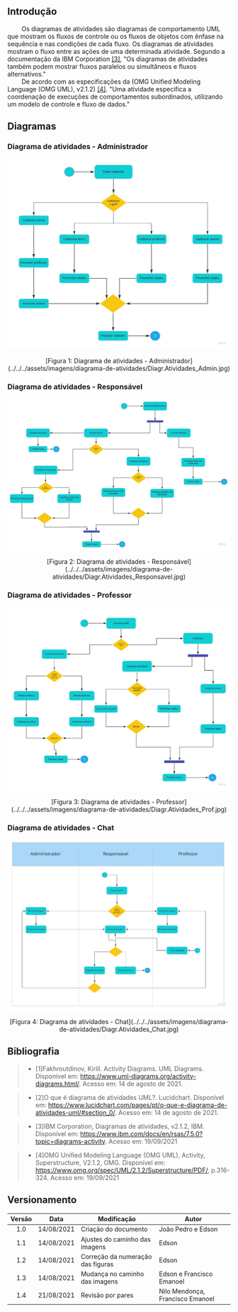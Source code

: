 ## Introdução

&emsp;&emsp;
Os diagramas de atividades são diagramas de comportamento UML que mostram os fluxos de controle ou os fluxos de objetos com ênfase na sequência e nas condições de cada fluxo. Os diagramas de atividades mostram o fluxo entre as ações de uma determinada atividade. Segundo a documentação da IBM Corporation [[3]](#bibliografia), "Os diagramas de atividades também podem mostrar fluxos paralelos ou simultâneos e fluxos alternativos." <br>
&emsp;&emsp;
De acordo com as especificações da (OMG Unified Modeling Language (OMG UML), v2.1.2) [[4]](#bibliografia). "Uma atividade especifica a coordenação de execuções de comportamentos subordinados, utilizando um modelo de controle e fluxo de dados."

## Diagramas

### Diagrama de atividades - Administrador

![Diagrama de atividades - Admin](../../../assets/imagens/diagrama-de-atividades/Diagr.Atividades_Admin.jpg)
<center>[Figura 1: Diagrama de atividades - Administrador](../../../assets/imagens/diagrama-de-atividades/Diagr.Atividades_Admin.jpg)</center>


### Diagrama de atividades - Responsável

![Diagrama de atividades - Responsável](../../../assets/imagens/diagrama-de-atividades/Diagr.Atividades_Responsavel.jpg)
<center>[Figura 2: Diagrama de atividades - Responsável](../../../assets/imagens/diagrama-de-atividades/Diagr.Atividades_Responsavel.jpg)</center>


### Diagrama de atividades - Professor

![Diagrama de atividades - Professor](../../../assets/imagens/diagrama-de-atividades/Diagr.Atividades_Prof.jpg)
<center>[Figura 3: Diagrama de atividades - Professor](../../../assets/imagens/diagrama-de-atividades/Diagr.Atividades_Prof.jpg)</center>


### Diagrama de atividades - Chat

![Diagrama de atividades - Chat](../../../assets/imagens/diagrama-de-atividades/Diagr.Atividades_Chat.jpg)
<center>[Figura 4: Diagrama de atividades - Chat](../../../assets/imagens/diagrama-de-atividades/Diagr.Atividades_Chat.jpg)</center>


## Bibliografia

> - [1]Fakhroutdinov, Kirill. Activity Diagrams. UML Diagrams. Disponível em: <https://www.uml-diagrams.org/activity-diagrams.html/>. Acesso em: 14 de agosto de 2021.

> - [2]O que é diagrama de atividades UML?. Lucidchart. Disponível em: <https://www.lucidchart.com/pages/pt/o-que-e-diagrama-de-atividades-uml/#section_0/>. Acesso em: 14 de agosto de 2021.

> - [3]IBM Corporation, Diagramas de atividades, v2.1.2, IBM. Disponível em: <https://www.ibm.com/docs/en/rsas/7.5.0?topic=diagrams-activity>. Acesso em: 19/09/2021

> - [4]OMG Unified Modeling Language (OMG UML), Activity, Superstructure, V2.1.2, OMG. Disponível em: <https://www.omg.org/spec/UML/2.1.2/Superstructure/PDF/>, p.316-324. Acesso em: 19/09/2021

## Versionamento
| Versão | Data | Modificação | Autor |
|:-:|--|--|--|
|1.0|14/08/2021| Criação do documento | João Pedro e Edson |
|1.1|14/08/2021| Ajustes do caminho das imagens | Edson |
|1.2|14/08/2021| Correção da numeração das figuras | Edson |
|1.3|14/08/2021| Mudança no caminho das imagens | Edson e Francisco Emanoel|
|1.4|21/08/2021| Revisão por pares | Nilo Mendonça, Francisco Emanoel |
